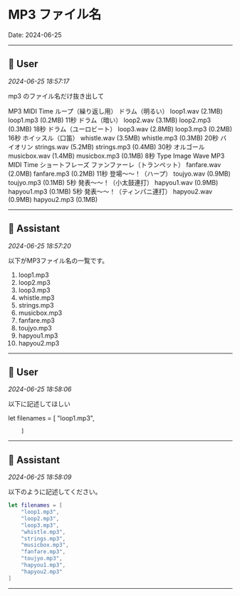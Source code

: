 # MP3 ファイル名

Date: 2024-06-25

---

## 👤 User
*2024-06-25 18:57:17*

mp3 のファイル名だけ抜き出して

MP3	MIDI	Time
ループ（繰り返し用）	ドラム（明るい）	loop1.wav
(2.1MB)	loop1.mp3
(0.2MB)		11秒
ドラム（暗い）	loop2.wav
(3.1MB)	loop2.mp3
(0.3MB)		18秒
ドラム（ユーロビート）	loop3.wav
(2.8MB)	loop3.mp3
(0.2MB)		16秒
ホイッスル（口笛）	whistle.wav
(3.5MB)	whistle.mp3
(0.3MB)		20秒
バイオリン	strings.wav
(5.2MB)	strings.mp3
(0.4MB)		30秒
オルゴール	musicbox.wav
(1.4MB)	musicbox.mp3
(0.1MB)		8秒
Type	Image	Wave	MP3	MIDI	Time
ショートフレーズ	ファンファーレ（トランペット）	fanfare.wav
(2.0MB)	fanfare.mp3
(0.2MB)		11秒
登場～～！（ハープ）	toujyo.wav
(0.9MB)	toujyo.mp3
(0.1MB)		5秒
発表～～！（小太鼓連打）	hapyou1.wav
(0.9MB)	hapyou1.mp3
(0.1MB)		5秒
発表～～！（ティンパニ連打）	hapyou2.wav
(0.9MB)	hapyou2.mp3
(0.1MB)

---

## 🤖 Assistant
*2024-06-25 18:57:20*

以下がMP3ファイル名の一覧です。

1. loop1.mp3
2. loop2.mp3
3. loop3.mp3
4. whistle.mp3
5. strings.mp3
6. musicbox.mp3
7. fanfare.mp3
8. toujyo.mp3
9. hapyou1.mp3
10. hapyou2.mp3

---

## 👤 User
*2024-06-25 18:58:06*

以下に記述してほしい

let filenames = [
            "loop1.mp3",

        ]

---

## 🤖 Assistant
*2024-06-25 18:58:09*

以下のように記述してください。

```swift
let filenames = [
    "loop1.mp3",
    "loop2.mp3",
    "loop3.mp3",
    "whistle.mp3",
    "strings.mp3",
    "musicbox.mp3",
    "fanfare.mp3",
    "toujyo.mp3",
    "hapyou1.mp3",
    "hapyou2.mp3"
]
```

---
